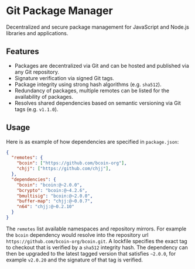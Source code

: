 # Git Package Manager

Decentralized and secure package management for JavaScript and Node.js
libraries and applications.

## Features

- Packages are decentralized via Git and can be hosted and published
  via any Git repository.
- Signature verification via signed Git tags.
- Package integrity using strong hash algorithms (e.g. `sha512`).
- Redundancy of packages, multiple remotes can be listed for the
  availability of packages.
- Resolves shared dependencies based on semantic versioning via Git
  tags (e.g. `v1.1.0`).

## Usage

Here is as example of how dependencies are specified in `package.json`:

```json
{
  "remotes": {
    "bcoin": ["https://github.com/bcoin-org"],
    "chjj": ["https://github.com/chjj"],
  },
  "dependencies": {
    "bcoin": "bcoin:@~2.0.0",
    "bcrypto": "bcoin:@~4.2.6",
    "bmultisig": "bcoin:@~2.0.0",
    "buffer-map": "chjj:@~0.0.7",
    "n64": "chjj:@~0.2.10"
  }
}
```

The `remotes` list available namespaces and repository mirrors. For
example the `bcoin` dependency would resolve into the repository url
`https://github.com/bcoin-org/bcoin.git`. A lockfile specifies the exact
tag to checkout that is verified by a `sha512` integrity hash. The
dependency can then be upgraded to the latest tagged version that
satisfies `~2.0.0`, for example `v2.0.20` and the signature of that
tag is verified.
